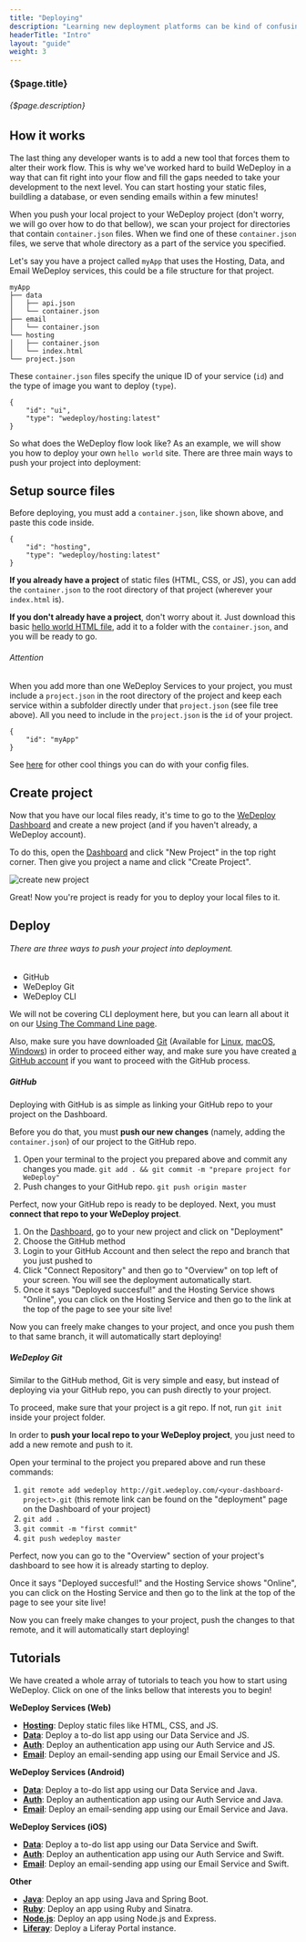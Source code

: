 ```yaml
---
title: "Deploying"
description: "Learning new deployment platforms can be kind of confusing. Let's simplify it for you."
headerTitle: "Intro"
layout: "guide"
weight: 3
---
```


### {$page.title}

###### {$page.description}

<article id="1">

## How it works

The last thing any developer wants is to add a new tool that forces them to alter their work flow. This is why we've worked hard to build WeDeploy in a way that can fit right into your flow and fill the gaps needed to take your development to the next level. You can start hosting your static files, buildling a database, or even sending emails within a few minutes! 

When you push your local project to your WeDeploy project (don't worry, we will go over how to do that bellow), we scan your project for directories that contain `container.json` files. When we find one of these `container.json` files, we serve that whole directory as a part of the service you specified.

Let's say you have a project called `myApp` that uses the Hosting, Data, and Email WeDeploy services, this could be a file structure for that project.

```
myApp
├── data
│   ├── api.json
│   └── container.json
├── email
│   └── container.json
└── hosting
│   ├── container.json
│   └── index.html
└── project.json
```

These `container.json` files specify the unique ID of your service (`id`) and the type of image you want to deploy (`type`). 

```app/json
{
	"id": "ui",
	"type": "wedeploy/hosting:latest"
}
```

So what does the WeDeploy flow look like? As an example, we will show you how to deploy your own `hello world` site. There are three main ways to push your project into deployment: 

</article>

<article id="2">

## Setup source files

Before deploying, you must add a `container.json`, like shown above, and paste this code inside.

```
{
	"id": "hosting",
	"type": "wedeploy/hosting:latest"
}
``` 

**If you already have a project** of static files (HTML, CSS, or JS), you can add the `container.json` to the root directory of that project (wherever your `index.html` is). 

**If you don't already have a project**, don't worry about it. Just download this basic [hello world HTML file](https://gist.github.com/jonnilundy/df30e208dd1e84babf8b339ad2fbcbc9/archive/6d7bd9321c108bb4ed7c5ce4f3b79fb3b578c39a.zip), add it to a folder with the `container.json`, and you will be ready to go.

<aside>

###### <span class="icon-16-alert"></span> Attention

When you add more than one WeDeploy Services to your project, you must include a `project.json` in the root directory of the project and keep each service within a subfolder directly under that `project.json` (see file tree above). All you need to include in the `project.json` is the `id` of your project. 

```
{
	"id": "myApp"
}
```

See [here](/docs/intro/configuration-files.html) for other cool things you can do with your config files.

</aside>

</article>

<article id="3">

## Create project

Now that you have our local files ready, it's time to go to the [WeDeploy Dashboard](http://dashboard.wedeploy.com) and create a new project (and if you haven't already, a WeDeploy account).

To do this, open the [Dashboard](http://dashboard.wedeploy.com) and click "New Project" in the top right corner. Then give you project a name and click "Create Project".

![create new project](/images/docs/intro/deploying--create-project.png)

Great! Now you're project is ready for you to deploy your local files to it. 

</article>

<article id="4">

## Deploy

###### There are three ways to push your project into deployment.

* GitHub
* WeDeploy Git
* WeDeploy CLI

We will not be covering CLI deployment here, but you can learn all about it on our [Using The Command Line page](/docs/intro/using-the-command-line.html).

Also, make sure you have downloaded [Git](https://git-scm.com/) (Available for [Linux](https://git-scm.com/download/linux), [macOS](https://git-scm.com/download/mac), [Windows](https://git-scm.com/download/win)) in order to proceed either way, and make sure you have created [a GitHub account](https"//github.com/) if you want to proceed with the GitHub process.

##### GitHub

Deploying with GitHub is as simple as linking your GitHub repo to your project on the Dashboard. 

Before you do that, you must **push our new changes** (namely, adding the `container.json`) of our project to the GitHub repo.

1. Open your terminal to the project you prepared above and commit any changes you made. `git add . && git commit -m "prepare project for WeDeploy"`
2. Push changes to your GitHub repo. `git push origin master`

Perfect, now your GitHub repo is ready to be deployed. Next, you must **connect that repo to your WeDeploy project**.

1. On the [Dashboard](http://dashboard.wedeploy.com), go to your new project and click on "Deployment"
2. Choose the GitHub method
3. Login to your GitHub Account and then select the repo and branch that you just pushed to
4. Click "Connect Repository" and then go to "Overview" on top left of your screen. You will see the deployment automatically start.
5. Once it says "Deployed succesful!" and the Hosting Service shows "Online", you can click on the Hosting Service and then go to the link at the top of the page to see your site live!

Now you can freely make changes to your project, and once you push them to that same branch, it will automatically start deploying!

##### WeDeploy Git

Similar to the GitHub method, Git is very simple and easy, but instead of deploying via your GitHub repo, you can push directly to your project.

To proceed, make sure that your project is a git repo. If not, run `git init` inside your project folder.

In order to **push your local repo to your WeDeploy project**, you just need to add a new remote and push to it.

Open your terminal to the project you prepared above and run these commands:

1. `git remote add wedeploy http://git.wedeploy.com/<your-dashboard-project>.git` (this remote link can be found on the "deployment" page on the Dashboard of your project)
2. `git add .`
3. `git commit -m "first commit"`
4. `git push wedeploy master`

Perfect, now you can go to the "Overview" section of your project's dashboard to see how it is already starting to deploy.

Once it says "Deployed succesful!" and the Hosting Service shows "Online", you can click on the Hosting Service and then go to the link at the top of the page to see your site live!

Now you can freely make changes to your project, push the changes to that remote, and it will automatically start deploying!

</article>

<article id="5">

## Tutorials

We have created a whole array of tutorials to teach you how to start using WeDeploy. Click on one of the links bellow that interests you to begin!

**WeDeploy Services (Web)**

* **<a data-senna-off target="_blank" href="/tutorials/hosting/">Hosting</a>**: Deploy static files like HTML, CSS, and JS.
* **<a data-senna-off target="_blank" href="/tutorials/data-web/">Data</a>**: Deploy a to-do list app using our Data Service and JS.
* **<a data-senna-off target="_blank" href="/tutorials/auth-web/">Auth</a>**: Deploy an authentication app using our Auth Service and JS.
* **<a data-senna-off target="_blank" href="/tutorials/email-web/">Email</a>**: Deploy an email-sending app using our Email Service and JS.

**WeDeploy Services (Android)**

* **<a data-senna-off target="_blank" href="/tutorials/data-android/">Data</a>**: Deploy a to-do list app using our Data Service and Java.
* **<a data-senna-off target="_blank" href="/tutorials/auth-android/">Auth</a>**: Deploy an authentication app using our Auth Service and Java.
* **<a data-senna-off target="_blank" href="/tutorials/email-android/">Email</a>**: Deploy an email-sending app using our Email Service and Java.

**WeDeploy Services (iOS)**

* **<a data-senna-off target="_blank" href="/tutorials/data-ios/">Data</a>**: Deploy a to-do list app using our Data Service and Swift.
* **<a data-senna-off target="_blank" href="/tutorials/auth-ios/">Auth</a>**: Deploy an authentication app using our Auth Service and Swift.
* **<a data-senna-off target="_blank" href="/tutorials/email-ios/">Email</a>**: Deploy an email-sending app using our Email Service and Swift.

**Other**

* **<a data-senna-off target="_blank" href="/tutorials/java/">Java</a>**: Deploy an app using Java and Spring Boot.
* **<a data-senna-off target="_blank" href="/tutorials/ruby/">Ruby</a>**: Deploy an app using Ruby and Sinatra.
* **<a data-senna-off target="_blank" href="/tutorials/nodejs/">Node.js</a>**: Deploy an app using Node.js and Express.
* **<a data-senna-off target="_blank" href="/tutorials/liferay/">Liferay</a>**: Deploy a Liferay Portal instance.

</article>
